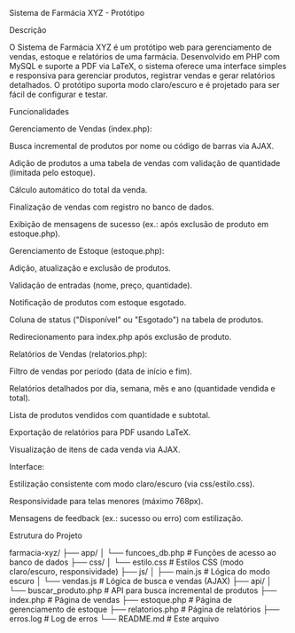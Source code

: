 Sistema de Farmácia XYZ - Protótipo

Descrição

O Sistema de Farmácia XYZ é um protótipo web para gerenciamento de vendas, estoque e relatórios de uma farmácia. Desenvolvido em PHP com MySQL e suporte a PDF via LaTeX, o sistema oferece uma interface simples e responsiva para gerenciar produtos, registrar vendas e gerar relatórios detalhados. O protótipo suporta modo claro/escuro e é projetado para ser fácil de configurar e testar.

Funcionalidades





Gerenciamento de Vendas (index.php):





Busca incremental de produtos por nome ou código de barras via AJAX.



Adição de produtos a uma tabela de vendas com validação de quantidade (limitada pelo estoque).



Cálculo automático do total da venda.



Finalização de vendas com registro no banco de dados.



Exibição de mensagens de sucesso (ex.: após exclusão de produto em estoque.php).



Gerenciamento de Estoque (estoque.php):





Adição, atualização e exclusão de produtos.



Validação de entradas (nome, preço, quantidade).



Notificação de produtos com estoque esgotado.



Coluna de status ("Disponível" ou "Esgotado") na tabela de produtos.



Redirecionamento para index.php após exclusão de produto.



Relatórios de Vendas (relatorios.php):





Filtro de vendas por período (data de início e fim).



Relatórios detalhados por dia, semana, mês e ano (quantidade vendida e total).



Lista de produtos vendidos com quantidade e subtotal.



Exportação de relatórios para PDF usando LaTeX.



Visualização de itens de cada venda via AJAX.



Interface:





Estilização consistente com modo claro/escuro (via css/estilo.css).



Responsividade para telas menores (máximo 768px).



Mensagens de feedback (ex.: sucesso ou erro) com estilização.

Estrutura do Projeto

farmacia-xyz/
├── app/
│   └── funcoes_db.php      # Funções de acesso ao banco de dados
├── css/
│   └── estilo.css          # Estilos CSS (modo claro/escuro, responsividade)
├── js/
│   ├── main.js             # Lógica do modo escuro
│   └── vendas.js           # Lógica de busca e vendas (AJAX)
├── api/
│   └── buscar_produto.php  # API para busca incremental de produtos
├── index.php               # Página de vendas
├── estoque.php             # Página de gerenciamento de estoque
├── relatorios.php          # Página de relatórios
├── erros.log               # Log de erros
└── README.md               # Este arquivo
